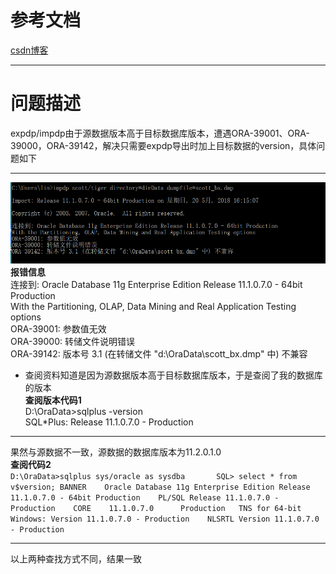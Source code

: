 # 参考文档    
[csdn博客](https://blog.csdn.net/wxl1314920/article/details/41892761)    
***    
# 问题描述  
expdp/impdp由于源数据版本高于目标数据库版本，遭遇ORA-39001、ORA-39000，ORA-39142，解决只需要expdp导出时加上目标数据的version，具体问题如下  
***     
![微信截图](https://github.com/lucklydog/linsir-learnlog/blob/master/oracle%E5%AD%A6%E4%B9%A0%E6%97%A5%E8%AE%B0/image/oracle1.png?raw=true)      
**报错信息**    
    连接到: Oracle Database 11g Enterprise Edition Release 11.1.0.7.0 - 64bit Production   
    With the Partitioning, OLAP, Data Mining and Real Application Testing options   
    ORA-39001: 参数值无效   
    ORA-39000: 转储文件说明错误   
    ORA-39142: 版本号 3.1 (在转储文件 "d:\OraData\scott_bx.dmp" 中) 不兼容              
* 查阅资料知道是因为源数据版本高于目标数据库版本，于是查阅了我的数据库的版本   
**查阅版本代码1**      
    D:\OraData>sqlplus -version     
    SQL*Plus: Release 11.1.0.7.0 - Production
***     
果然与源数据不一致，源数据的数据库版本为11.2.0.1.0      
**查阅代码2**    
    `D:\OraData>sqlplus sys/oracle as sysdba      
    SQL> select * from v$version;
    BANNER   
    Oracle Database 11g Enterprise Edition Release 11.1.0.7.0 - 64bit Production   
    PL/SQL Release 11.1.0.7.0 - Production   
    CORE    11.1.0.7.0      Production  
    TNS for 64-bit Windows: Version 11.1.0.7.0 - Production   
    NLSRTL Version 11.1.0.7.0 - Production`      
***  
以上两种查找方式不同，结果一致  
